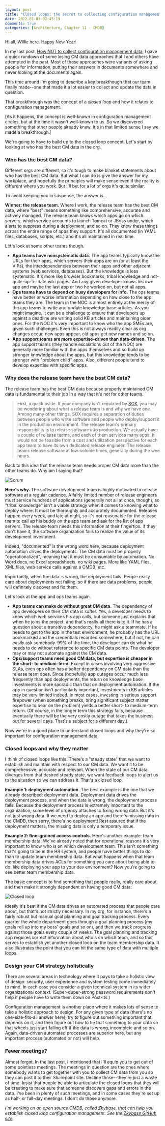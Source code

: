 ```yaml
---
layout: post
title: "Closed loops: the secret to collecting configuration management data"
date: 2012-01-03 02:45:19
comments: true
categories: [Architecture, Chapter 11 - CMDB]
---
```

Hi all, Willie here. Happy New Year!

In my last post, <a title="Devops: How NOT to collect configuration management data" href="http://skydingo.com/blog/?p=229">How NOT to collect configuration management data</a>, I gave a quick rundown of some losing CM data approaches that I and others have attempted in the past. Most of these approaches were variants of asking people for information, putting their answers in documents somewhere and never looking at the documents again.

This time around I'm going to describe a key breakthough that our team finally made--one that made it a lot easier to collect and update the data in question.

That breakthrough was the concept of a <em>closed loop</em> and how it relates to configuration management.

[As it happens, the concept is well-known in configuration management circles, but at the time it wasn't well-known to us. So we discovered something that other people already knew. It's in that limited sense I say we made a breakthrough.]

We're going to have to build up to the closed loop concept. Let's start by looking at who has the best CM data in the org.

<h3>Who has the best CM data?</h3>

Different orgs are different, so it's tough to make blanket statements about who has the best CM data. But what I can do is give the answer for my workplace, and hopefully the principles will make sense even if the reality is different where you work. But I'll bet for a lot of orgs it's quite similar.

To avoid keeping you in suspense, the answer is...

<strong>Winner: the release team.</strong> Where I work, the release team has the best CM data, where "best" means something like comprehensive, accurate and actively managed. The release team knows which apps go on which servers, which service accounts to launch Tomcat or JBoss under, which alerts to suppress during a deployment, and so on. They know these things across the entire range of apps they support. It's all documented (in YAML files, databases, scripts, etc.) and it's all maintained in real time.

Let's look at some other teams though.

<ul class="square">
	<li><strong>App teams have nonsystematic data.</strong> The app teams typically know the URLs for their apps, which servers their apps are on (or at least the VIPs), the interdependencies between their apps and other adjacent systems (web services, databases). But the knowledge is less systematic. It's more like browser bookmarks, tribal knowledge and not-quite-up-to-date wiki pages. And any given developer knows his own app and maybe the last app or two he worked on, but not all apps.<strong></strong></li>
	<li><strong>Ops teams have to depend on busy developers for info.</strong> The ops teams have better or worse information depending on how close to the app teams they are. The team in the NOC is almost entirely at the mercy of the app teams to write and update knowledge base articles. As you might imagine, it can be a challenge to ensure that developers up against a deadline are writing solid KB articles and maintaining older ones. For the NOC it's very important to know who the app SMEs are, given such challenges. Even this is not always readily clear as org changes occur, new apps appear, old apps get new names and so on.</li>
	<li><strong>App support teams are more expertise-driven than data-driven.</strong> The app support teams (they handle escalations out of the NOC) are generally more familiar with the apps themselves and so build up stronger knowledge about the apps, but this knowledge tends to be stronger with "problem child" apps. Also, different people tend to develop expertise with specific apps.</li>
</ul>

<h3>Why does the release team have the best CM data?</h3>

The release team has the best CM data because properly maintained CM data is fundamental to their job in a way that it's not for other teams.
<blockquote>First, a quick aside. If your company isn't regulated by <a title="SOX" href="http://en.wikipedia.org/wiki/Sarbanes%E2%80%93Oxley_Act">SOX</a>, you may be wondering about what a release team is and why we have one. Among many other things, SOX requires a separation of duties between people who write software and people who deploy/support it in the production environment. The release team's primary responsibility is to release software into production. We actually have a couple of release teams, and each of them services many apps. It would not be feasible from a cost and utilization perspective for each app team to have its own dedicated release engineer. The release teams release software at low-volume times, generally during the wee hours.</blockquote>
Back to this idea that the release team needs proper CM data more than the other teams do. Why am I saying that?

![Scrum](http://springinpractice.s3.amazonaws.com/blog/images/2012-01-03-closed-loops-the-secret-to-collecting-configuration-management-data/scrum.jpg)

<strong>Here's why.</strong> The software development team is highly motivated to release software at a regular cadence. A fairly limited number of release engineers must service hundreds of applications (generally not all at once, though), so "tribal knowledge" isn't a viable strategy when it comes to knowing what to deploy where. It must be thoroughly and accurately documented. Releases happen every week, and late at night, so it's not reasonable for the release team to call up his buddy on the app team and ask for the list of app servers. The release team needs this information at their fingertips. If they don't have it, the software organization fails to realize the value of its development investment.

Indeed, "documented" is the wrong word here, because deployment automation drives the deployments. The CM data must be properly "operationalized", meaning that it must be consumable by automation. No Word docs, no Excel spreadsheets, no wiki pages. More like YAML files, XML files, web service calls against a CMDB, etc.

Importantly, when the data is wrong, the deployment fails. People really care about deployments not failing, so if there are data problems, people will definitely discover and fix them.

Let's look at the app and ops teams again.

<ul class="square">
	<li><strong>App teams can make do without great CM data.</strong> The dependency of app developers on their CM data is softer. Yes, a developer needs to know which web services his app calls, but someone just explains that when he joins the project, and that's really all there is to it. If he has a question about a transitive dependency, he might ask a teammate. If he needs to get to the app in the test environment, he probably has the URL bookmarked and the credentials recorded somewhere, but if not, he can easily ask somebody. 99% of the time, the developer can do what he needs to do without reference to specific CM data points. The developer may or may not automate against the CM data.<strong></strong></li>
	<li><strong>Ops/support teams need good CM data, but expertise is cheaper in the short- to medium-term.</strong> Except in cases involving very aggressive SLAs, even ops often has a softer dependency on CM data than the release team does. Since (hopefully) app outages occur much less frequently than app deployments, the return on knowledge base investments is more sporadic than that on deployment automation. If the app in question isn't particularly important, investments in KB articles may be very limited indeed. In most cases, investing in serious support firepower (when something breaks, bring significant subject matter expertise to bear on the problem) yields a better short- to medium-term return. (Of course, in the longer term this strategy fails, because eventually there will be the very costly outage that takes the business out for several days. That's a subject for a different day.)</li>
</ul>

Now we're in a good place to understand closed loops and why they're so important for configuration management data.

<h3>Closed loops and why they matter</h3>

I think of closed loops like this. There's a "steady state" that we want to establish and maintain with respect to our CM data. We want it to be comprehensive, accurate and relevant. When the state of our CM data diverges from that desired steady state, we want feedback loops to alert us to the situation so we can address it. That's a closed loop.

<strong>Example 1: deployment automation.</strong> The best example is the one that we already described: deployment data. Deployment data drives the deployment process, and when the data is wrong, the deployment process fails. Because the deployment process is extremely important to the organization, some level of urgency attaches to fixing wrong data. But it's not just wrong data. If we need to deploy an app and there's missing data in the CMDB, then sorry, there's no deployment! Rest assured that if the deployment matters, the missing data is only a temporary issue.

<strong>Example 2: fine-grained access controls.</strong> Here's another example: team membership data. We've already noted that for operational reasons it's very important to know who is on which development team. This isn't something that's going to be in the HR system, and people have better things to do than to update team membership data. But what happens when that team membership data drives ACLs for something you care about being able to do, like deploying your app to your dev environment? Now you're going to see better team membership data.

The basic concept is to find something that people really, really care about, and then make it strongly dependent on having good CM data:

![Closed loop](http://springinpractice.s3.amazonaws.com/blog/images/2012-01-03-closed-loops-the-secret-to-collecting-configuration-management-data/closed_loop.png)

Ideally it's best if the CM data drives an automated process that people care about, but that's not strictly necessary. In my org, for instance, there's a fairly robust but manual goal planning and goal tracking process. Every quarter the whole department goes through a goal planning process (my goals roll up into my boss' goals and so on), and then we track progress against those goals every couple of weeks. The goal planning and tracking app requires correct information about who's on which team, and so this serves to establish yet another closed loop on the team membership data. It also illustrates the point that you can hit the same type of data with multiple loops.

<h3>Design your CM strategy holistically</h3>

There are several areas in technology where it pays to take a holistic view of design: security, user experience and system testing come immediately to mind. In each case you consider a given technical system in its wider organizational context. (Super-duper-strong password requirements don't help if people have to write them down on Post-Its.)

Configuration management is another place where it makes lots of sense to take a holistic approach to design. For any given type of data (there's no one-size-fits-all answer here), try to figure out something important that depends on it, and then figure out how to tie that something to your data so that wheels just start falling off if the data is wrong, incomplete and so on. Again, data-driven automated processes are superior here, but any important process (automated or not) will help.

<h3>Fewer meetings?</h3>

Almost forgot. In the last post, I mentioned that I'll equip you to get out of some pointless meetings. The meetings in question are the ones where somebody wants to get together with you to collect CM data from you so they can post it to their Sharepoint site. Decline those--they're just a waste of time. Insist that people be able to articulate the closed loops that they will be creating to make sure that someone discovers gaps and errors in the data. I've been in plenty of such meetings, and in some cases they're set up as half- or full-day meetings. I don't do those anymore.

<em>I'm working on an open source CMDB, called Zkybase, that can help you establish closed loop configuration management. See the <a title="Zkybase GitHub site" href="https://github.com/williewheeler/zkybase">Zkybase GitHub site</a>.</em>
